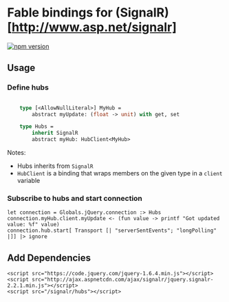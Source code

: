 Fable bindings for (SignalR)[http://www.asp.net/signalr]
=======

[![npm version](https://badge.fury.io/js/fable-import-signalr.svg)](https://badge.fury.io/js/fable-import-signalr)

## Usage

### Define hubs
```ocaml

    type [<AllowNullLiteral>] MyHub =
        abstract myUpdate: (float -> unit) with get, set

    type Hubs =
        inherit SignalR
        abstract myHub: HubClient<MyHub>
```
Notes:
* Hubs inherits from ```SignalR```
* ```HubClient``` is a binding that wraps members on the given type in a ```client``` variable

### Subscribe to hubs and start connection
```
let connection = Globals.jQuery.connection :> Hubs
connection.myHub.client.myUpdate <- (fun value -> printf "Got updated value: %f" value)
connection.hub.start[ Transport [| "serverSentEvents"; "longPolling" |]] |> ignore
``` 

## Add Dependencies
```
<script src="https://code.jquery.com/jquery-1.6.4.min.js"></script>
<script src="http://ajax.aspnetcdn.com/ajax/signalr/jquery.signalr-2.2.1.min.js"></script>
<script src="/signalr/hubs"></script>
```